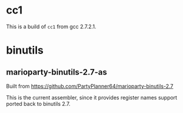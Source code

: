 # cc1

This is a build of `cc1` from gcc 2.7.2.1.

# binutils

## marioparty-binutils-2.7-as

Built from https://github.com/PartyPlanner64/marioparty-binutils-2.7

This is the current assembler, since it provides register names support ported back to binutils 2.7.
